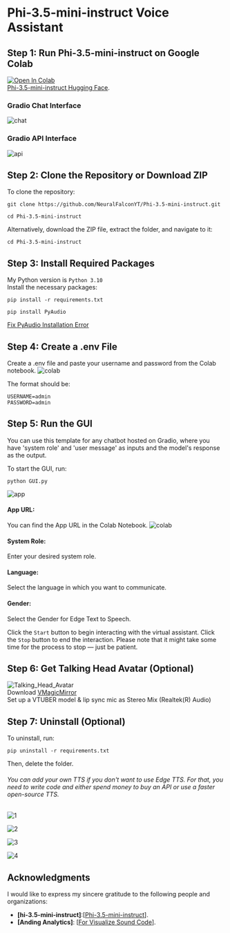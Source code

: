 # Phi-3.5-mini-instruct Voice Assistant 

## Step 1: Run Phi-3.5-mini-instruct on Google Colab
[![Open In Colab](https://colab.research.google.com/assets/colab-badge.svg)](https://colab.research.google.com/github/NeuralFalconYT/Phi-3.5-mini-instruct/blob/main/Phi_3_5_mini_instruct.ipynb) <br>
[Phi-3.5-mini-instruct Hugging Face](https://huggingface.co/microsoft/Phi-3.5-mini-instruct).

### Gradio Chat Interface
![chat](https://github.com/user-attachments/assets/88618a48-921c-4927-ac95-14dd17da20bb)
### Gradio API Interface
![api](https://github.com/user-attachments/assets/40a62200-d3ac-489c-85b7-2b0bdf1d7cfe)

## Step 2: Clone the Repository or Download ZIP
To clone the repository:
```
git clone https://github.com/NeuralFalconYT/Phi-3.5-mini-instruct.git
```
```
cd Phi-3.5-mini-instruct
```
Alternatively, download the ZIP file, extract the folder, and navigate to it:
```
cd Phi-3.5-mini-instruct
```
## Step 3: Install Required Packages
My Python version is ```Python 3.10```<br>
Install the necessary packages:
```
pip install -r requirements.txt
```
```
pip install PyAudio
```
[Fix PyAudio Installation Error](https://youtu.be/rIFL4vtX0iA?si=jtJwhCOAN5Okx8J-)
## Step 4: Create a .env File
Create a .env file and paste your username and password from the Colab notebook. 
![colab](https://github.com/user-attachments/assets/20c36df7-056d-48b5-b512-74f1285e8822)

The format should be:
```
USERNAME=admin
PASSWORD=admin
```
## Step 5: Run the GUI
You can use this template for any chatbot hosted on Gradio, where you have 'system role' and 'user message' as inputs and the model's response as the output.

To start the GUI, run:
```
python GUI.py
```
![app](https://github.com/user-attachments/assets/d6ae3efb-d194-46f5-bec8-4361025ba96e)

#### App URL:
You can find the App URL in the Colab Notebook.
![colab](https://github.com/user-attachments/assets/20c36df7-056d-48b5-b512-74f1285e8822)
#### System Role:
Enter your desired system role.
#### Language:
Select the language in which you want to communicate.
#### Gender:
Select the Gender for Edge Text to Speech.

Click the ```Start``` button to begin interacting with the virtual assistant.
Click the ```Stop``` button to end the interaction. Please note that it might take some time for the process to stop — just be patient.
## Step 6: Get Talking Head Avatar (Optional)
![Talking_Head_Avatar](https://github.com/user-attachments/assets/b1ea8927-f622-4b84-933e-13481a9ec199)<br>
Download [VMagicMirror](https://malaybaku.github.io/VMagicMirror/en/)<br>
Set up a VTUBER model & lip sync mic as Stereo Mix (Realtek(R) Audio)
## Step 7: Uninstall (Optional)
To uninstall, run:
```
pip uninstall -r requirements.txt
```
Then, delete the folder.
###### You can add your own TTS if you don't want to use Edge TTS. For that, you need to write code and either spend money to buy an API or use a faster open-source TTS.

![1](https://github.com/user-attachments/assets/9daef4b4-8d83-4b05-88ae-dd728cb22963)

![2](https://github.com/user-attachments/assets/3952d198-e78c-4d61-8cbd-372a9c806ca0)

![3](https://github.com/user-attachments/assets/f0f64aea-09b1-4b49-b856-77481e3bb112)

![4](https://github.com/user-attachments/assets/22122dbf-0c1a-4927-a0e7-ac3bb8a603cd)

## Acknowledgments

I would like to express my sincere gratitude to the following people and organizations:
- **[hi-3.5-mini-instruct]**:[[Phi-3.5-mini-instruct](https://huggingface.co/microsoft/Phi-3.5-mini-instruct)].
- **[Anding Analytics]**: [[For Visualize Sound Code](https://youtu.be/675teI6-_-g?si=wT9mWgvrGRxasvNU)].


